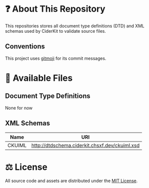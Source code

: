 # ❓ About This Repository

This repositories stores all document type definitions (DTD) and XML schemas used by CiderKit to validate source files.

## Conventions

This project uses [gitmoji](https://gitmoji.dev) for its commit messages.

# 🔗 Available Files

## Document Type Definitions

None for now

## XML Schemas

| Name   | URI                                           |
| ------ | --------------------------------------------- |
| CKUIML | http://dtdschema.ciderkit.chsxf.dev/ckuiml.xsd |

# ⚖️ License

All source code and assets are distributed under the [MIT License](LICENSE).
